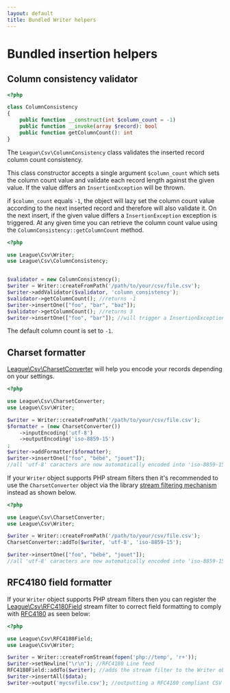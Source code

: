 ```yaml
---
layout: default
title: Bundled Writer helpers
---
```


# Bundled insertion helpers

## Column consistency validator

~~~php
<?php

class ColumnConsistency
{
    public function __construct(int $column_count = -1)
    public function __invoke(array $record): bool
    public function getColumnCount(): int
}
~~~

The `League\Csv\ColumnConsistency` class validates the inserted record column count consistency.

This class constructor accepts a single argument `$column_count` which sets the column count value and validate each record length against the given value. If the value differs an `InsertionException` will be thrown.

if `$column_count` equals `-1`, the object will lazy set the column count value according to the next inserted record and therefore will also validate it. On the next insert, if the given value differs a `InsertionException` exception is triggered.
At any given time you can retrieve the column count value using the `ColumnConsistency::getColumnCount` method.

~~~php
<?php

use League\Csv\Writer;
use League\Csv\ColumnConsistency;


$validator = new ColumnConsistency();
$writer = Writer::createFromPath('/path/to/your/csv/file.csv');
$writer->addValidator($validator, 'column_consistency');
$validator->getColumnCount(); //returns -1
$writer->insertOne(["foo", "bar", "baz"]);
$validator->getColumnCount(); //returns 3
$writer->insertOne(["foo", "bar"]); //will trigger a InsertionException exception
~~~

<p class="message-info">The default column count is set to <code>-1</code>.</p>

## Charset formatter

[League\Csv\CharsetConverter](/9.0/converter/charset/) will help you encode your records depending on your settings.

~~~php
<?php

use League\Csv\CharsetConverter;
use League\Csv\Writer;

$writer = Writer::createFromPath('/path/to/your/csv/file.csv');
$formatter = (new CharsetConverter())
    ->inputEncoding('utf-8')
    ->outputEncoding('iso-8859-15')
;
$writer->addFormatter($formatter);
$writer->insertOne(["foo", "bébé", "jouet"]);
//all 'utf-8' caracters are now automatically encoded into 'iso-8859-15' charset
~~~

If your `Writer` object supports PHP stream filters then it's recommended to use the `CharsetConverter` object via the library [stream filtering mechanism](/9.0/connections/filters/) instead as shown below.

~~~php
<?php

use League\Csv\CharsetConverter;
use League\Csv\Writer;

$writer = Writer::createFromPath('/path/to/your/csv/file.csv');
CharsetConverter::addTo($writer, 'utf-8', 'iso-8859-15');

$writer->insertOne(["foo", "bébé", "jouet"]);
//all 'utf-8' caracters are now automatically encoded into 'iso-8859-15' charset
~~~

## RFC4180 field formatter

If your `Writer` object supports PHP stream filters then you can register the [League\Csv\RFC4180Field](/9.0/interoperability/rfc4180-field/) stream filter to correct field formatting to comply with [RFC4180](https://tools.ietf.org/html/rfc4180#section-2) as seen below:

~~~php
<?php

use League\Csv\RFC4180Field;
use League\Csv\Writer;

$writer = Writer::createFromStream(fopen('php://temp', 'r+'));
$writer->setNewline("\r\n"); //RFC4180 Line feed
RFC4180Field::addTo($writer); //adds the stream filter to the Writer object fix escape character usage
$writer->insertAll($data);
$writer->output('mycsvfile.csv'); //outputting a RFC4180 compliant CSV Document
~~~
